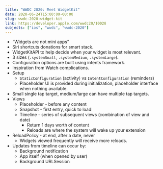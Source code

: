 ```yaml
---
title: "WWDC 2020: Meet WidgetKit"
date: 2020-06-24T15:00:00-00:00
slug: wwdc-2020-widget-kit
link: https://developer.apple.com/wwdc20/10028
subjects: ["ios", "wwdc", "wwdc-2020"]
---
```


* “Widgets are not mini apps”
* Siri shortcuts donations for smart stack.
* WidgetKitAPI to help decide when your widget is most relevant.
* 3 sizes (`.systemSmall`, `.systemMedium`, `.systemLarge`).
* Configuration options are built using intents framework.
* Inspiration from Watch complications.
* Setup
    * `StaticConfiguration` (activity) vs `IntentConfiguration` (reminders)
    * Placeholder UI is provided during initialization, placeholder interface when nothing available.
* Small single tap target, medium/large can have multiple tap targets.
* Views
    * Placeholder - before any content
    * Snapshot - first entry, quick to load
    * Timeline - series of subsequent views (combination of view and date)
        * Return 1 days worth of content
        * Reloads are where the system will wake up your extension
* ReloadPolicy - at end, after a date, never
    * Widgets viewed frequently will receive more reloads.
* Updates from timeline can occur by:
    * Background notification
    * App itself (when opened by user)
    * Background URLSession